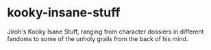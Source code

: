 # kooky-insane-stuff
Jiroh's Kooky Isane Stuff, ranging from character dossiers in different fandoms to some of the unholy grails from the back of his mind.

